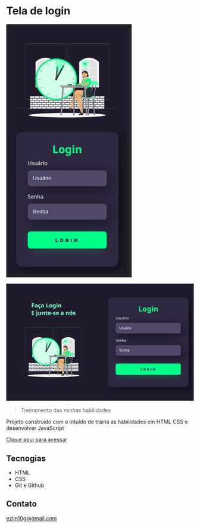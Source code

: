 # Tela de login


![preview](./.github/screen2.png)

![preview](./.github/screen1.png)

> Treinamento das minhas habilidades

Projeto construído com o intuido de traina as habilidades em HTML CSS e desenvolver JavaScript

[Clique aqui para acessar](https://ezim10g.github.io/Tela-de-login)

## Tecnogias

- HTML
- CSS
- Git e Github

## Contato

ezim10g@gmail.com
